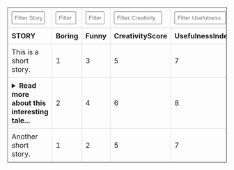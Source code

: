 <style>
details summary {
    cursor: pointer;
    font-weight: bold;
}
details p {
    margin: 10px 0;
}
table {
    width: 100%;
    border-collapse: collapse;
}
th, td {
    border: 1px solid #dddddd;
    text-align: left;
    padding: 8px;
}
th input {
    width: 90%;
    padding: 5px;
    box-sizing: border-box;
}
</style>

<script>
function filterTable(inputId, columnIndex) {
    var input, filter, table, tr, td, i, txtValue;
    input = document.getElementById(inputId);
    filter = input.value.toUpperCase();
    table = document.getElementById("storyTable");
    tr = table.getElementsByTagName("tr");

    for (i = 1; i < tr.length; i++) {  // Start from 1 to skip header
        td = tr[i].getElementsByTagName("td")[columnIndex];
        if (td) {
            txtValue = td.textContent || td.innerText;
            if (txtValue.toUpperCase().indexOf(filter) > -1) {
                tr[i].style.display = "";
            } else {
                tr[i].style.display = "none";
            }
        }       
    }
}

function toggleSummary(details) {
    const summary = details.querySelector("summary");
    if (details.open) {
        summary.style.display = "none"; // Hide summary when expanded
    } else {
        summary.style.display = "block"; // Show summary when collapsed
    }
}
</script>

<table border="1" class="dataframe" id="storyTable">
  <thead>
    <tr>
        <th><input type="text" id="filterStory" onkeyup="filterTable('filterStory', 0)" placeholder="Filter Story"></th>
        <th><input type="text" id="filterBoring" onkeyup="filterTable('filterBoring', 1)" placeholder="Filter Boring"></th>
        <th><input type="text" id="filterFunny" onkeyup="filterTable('filterFunny', 2)" placeholder="Filter Funny"></th>
        <th><input type="text" id="filterCreativityScore" onkeyup="filterTable('filterCreativityScore', 3)" placeholder="Filter Creativity"></th>
        <th><input type="text" id="filterUsefulnessIndex" onkeyup="filterTable('filterUsefulnessIndex', 4)" placeholder="Filter Usefulness"></th>
        <th><input type="text" id="filterNoveltyIndex" onkeyup="filterTable('filterNoveltyIndex', 5)" placeholder="Filter Novelty"></th>
        <th><input type="text" id="filterOwnershipIndex" onkeyup="filterTable('filterOwnershipIndex', 6)" placeholder="Filter Ownership"></th>
    </tr>
    <tr style="text-align: right;">
      <th>STORY</th>
      <th>Boring</th>
      <th>Funny</th>
      <th>CreativityScore</th>
      <th>UsefulnessIndex</th>
      <th>NoveltyIndex</th>
      <th>OwnershipIndex</th>
    </tr>
  </thead>
  <tbody>
    <tr>
      <td>This is a short story.</td>
      <td>1</td>
      <td>3</td>
      <td>5</td>
      <td>7</td>
      <td>9</td>
      <td>11</td>
    </tr>
    <tr>
      <td>
        <details onclick="toggleSummary(this)">
          <summary>Read more about this interesting tale...</summary>
          <p>This is the full content of the longer story that was initially collapsed. The story goes into more detail here, explaining the nuances and the depth that the summary didn't reveal.</p>
        </details>
      </td>
      <td>2</td>
      <td>4</td>
      <td>6</td>
      <td>8</td>
      <td>10</td>
      <td>12</td>
    </tr>
    <tr>
      <td>Another short story.</td>
      <td>1</td>
      <td>2</td>
      <td>5</td>
      <td>7</td>
      <td>9</td>
      <td>11</td>
    </tr>
  </tbody>
</table>
